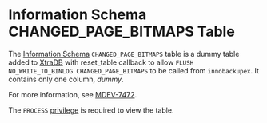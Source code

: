# Information Schema CHANGED_PAGE_BITMAPS Table

The [Information Schema](/en/information_schema/) `CHANGED_PAGE_BITMAPS` table is a dummy table added to [XtraDB](../../../../../../../../server-usage/replication-cluster-multi-master/standard-replication/obsolete-replication-information/xtradb-option-innodb-release-locks-early.md) with reset_table callback to allow `FLUSH NO_WRITE_TO_BINLOG CHANGED_PAGE_BITMAPS` to be called from `innobackupex`. It contains only one column, *dummy*.

For more information, see [MDEV-7472](https://jira.mariadb.org/browse/MDEV-7472).

The `PROCESS` [privilege](../../../../../account-management-sql-commands/grant.md) is required to view the table.